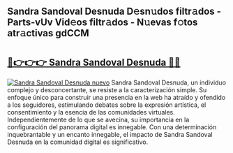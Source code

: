## Sandra Sandoval Desnuda D𝚎sn𝚞dos filtr𝚊dos - Parts-vUv Vid𝚎os filtr𝚊dos - N𝚞evas f𝚘tos atr𝚊ctivas gdCCM

# <h2><a href="http://mb94c4.tromn.icu/?c=Sandra+Sandoval+Desnuda">🔗👉👉👉 Sandra Sandoval Desnuda 🔗🔗</a></h2>

[![Sandra Sandoval Desnuda nuevo](https://i.imgur.com/pEAQMta.gif)](http://mb94c4.tromn.icu/?c=Sandra+Sandoval+Desnuda)
Sandra Sandoval Desnuda, un individuo complejo y desconcertante, se resiste a la caracterización simple. Su enfoque único para construir una presencia en la web ha atraído y ofendido a los seguidores, estimulando debates sobre la expresión artística, el consentimiento y la esencia de las comunidades virtuales. Independientemente de lo que se avecina, su importancia en la configuración del panorama digital es innegable. Con una determinación inquebrantable y un encanto innegable, el impacto de Sandra Sandoval Desnuda en la comunidad digital es significativo.
